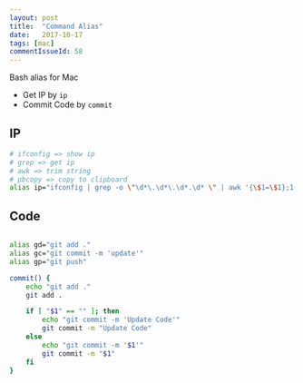 ```yaml
---
layout: post
title:  "Command Alias"
date:   2017-10-17
tags: [mac]
commentIssueId: 58
---
```


Bash alias for Mac
* Get IP by `ip`
* Commit Code by `commit`

## IP
```bash
# ifconfig => show ip
# grep => get ip
# awk => trim string
# pbcopy => copy to clipboard
alias ip="ifconfig | grep -o \"\d*\.\d*\.\d*.\d* \" | awk '{\$1=\$1};1' | pbcopy"
```

## Code

```bash

alias gd="git add ."
alias gc="git commit -m 'update'"
alias gp="git push"

commit() {
    echo "git add ."
    git add .

    if [ "$1" == "" ]; then
        echo "git commit -m 'Update Code'"
        git commit -m "Update Code"
    else
        echo "git commit -m '$1'"
        git commit -m "$1"
    fi
}
```

